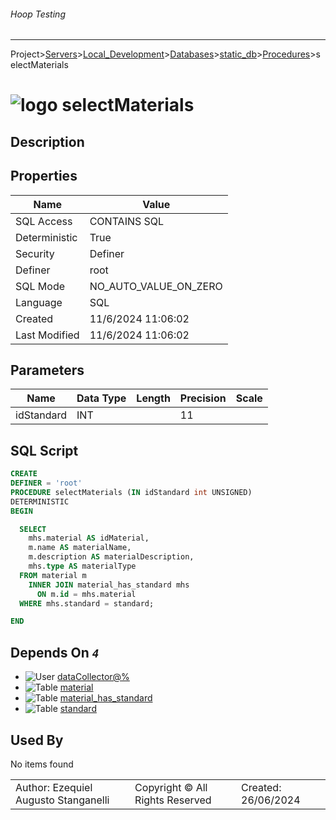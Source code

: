 ###### Hoop Testing
___
Project>[Servers](../../../../Servers.md)>[Local_Development](../../../Local_Development.md)>[Databases](../../Databases.md)>[static_db](../static_db.md)>[Procedures](Procedures.md)>selectMaterials


# ![logo](../../../../../Images/procedure64.svg) selectMaterials

## <a name="#Description"></a>Description
> 
## <a name="#Properties"></a>Properties
|Name|Value|
|---|---|
|SQL Access|CONTAINS SQL|
|Deterministic|True|
|Security|Definer|
|Definer|root|
|SQL Mode|NO_AUTO_VALUE_ON_ZERO|
|Language|SQL|
|Created|11/6/2024 11:06:02|
|Last Modified|11/6/2024 11:06:02|


## <a name="#Parameters"></a>Parameters
|Name|Data Type|Length|Precision|Scale|
|---|---|---|---|---|
|idStandard|INT||11||

## <a name="#SqlScript"></a>SQL Script
```SQL
CREATE
DEFINER = 'root'
PROCEDURE selectMaterials (IN idStandard int UNSIGNED)
DETERMINISTIC
BEGIN

  SELECT
    mhs.material AS idMaterial,
    m.name AS materialName,
    m.description AS materialDescription,
    mhs.type AS materialType
  FROM material m
    INNER JOIN material_has_standard mhs
      ON m.id = mhs.material
  WHERE mhs.standard = standard;

END
```

## <a name="#DependsOn"></a>Depends On _`4`_
- ![User](../../../../../Images/user.svg) [dataCollector@%](../../../Users/dataCollector@%.md)
- ![Table](../../../../../Images/table.svg) [material](../Tables/material.md)
- ![Table](../../../../../Images/table.svg) [material_has_standard](../Tables/material_has_standard.md)
- ![Table](../../../../../Images/table.svg) [standard](../Tables/standard.md)


## <a name="#UsedBy"></a>Used By
No items found

||||
|---|---|---|
|Author: Ezequiel Augusto Stanganelli|Copyright © All Rights Reserved|Created: 26/06/2024|